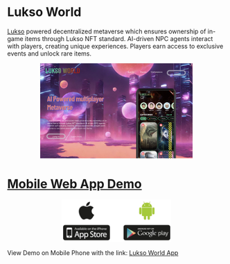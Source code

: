 # Lukso World

[Lukso](https://lukso.network/)  powered decentralized metaverse which ensures ownership of in-game items through Lukso NFT standard. AI-driven NPC agents interact with players, creating  unique experiences. Players earn access to exclusive events and unlock rare items.

<div align="center">
<img https://github.com/Lukso-World/.github
  src="https://github.com/Lukso-World/.github/raw/main/assets/banner.png" 
  style="width:70%; height:60%;" 
/>
</div>

# [Mobile Web App Demo](https://lulu-98tz98.flutterflow.app/)

<div align="center">
<img https://github.com/Lukso-World/.github
  src="https://github.com/Lukso-World/.github/raw/main/assets/appstore.webp" 
  style="width:50%; height:25%;" 
/>
</div>

View Demo on Mobile Phone with the link: [Lukso World App](https://lulu-98tz98.flutterflow.app/) 



